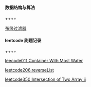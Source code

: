 #### 数据结构与算法

++++

[布隆过滤器](/src/algorithms/布隆过滤器.md)



#### leetcode 刷题记录

++++

[leecode011 Container With Most Water](/src/array/盛水最多的容器.md)

[leetcode206 reverseList](/src/Linkedlist/reverseLinkedList.md)

[leetcode350 Intersection of Two Array  ii ](/src/array/两个数组的交集.md)

